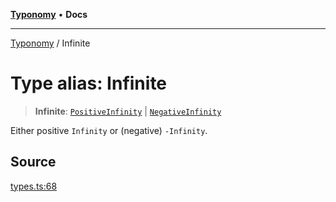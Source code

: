 [**Typonomy**](../README.md) • **Docs**

***

[Typonomy](../globals.md) / Infinite

# Type alias: Infinite

> **Infinite**: [`PositiveInfinity`](PositiveInfinity.md) \| [`NegativeInfinity`](NegativeInfinity.md)

Either positive `Infinity` or (negative) `-Infinity`.

## Source

[types.ts:68](https://github.com/softcraft-development/typonomy/blob/cee340f062935faae6d8d20bbf994df4a652481c/src/types.ts#L68)
